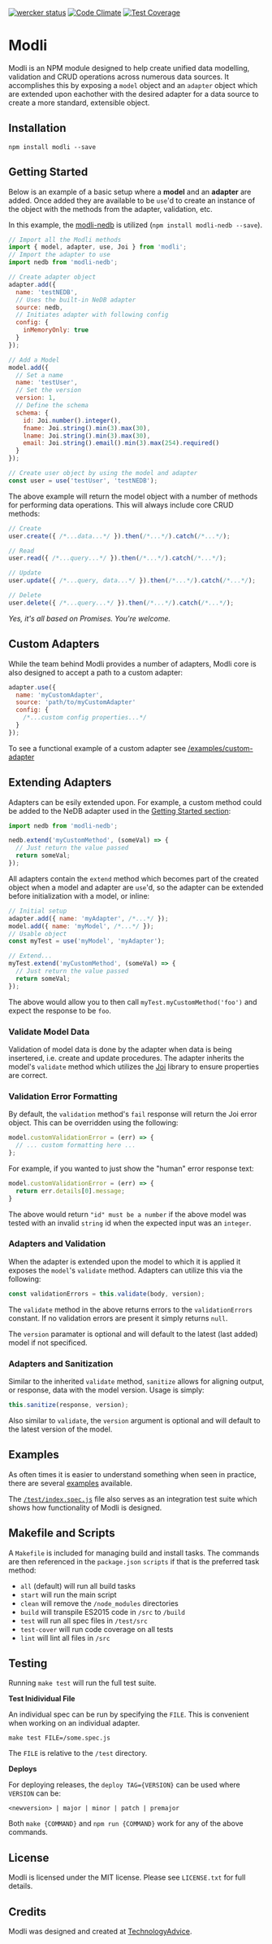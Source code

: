 [![wercker status](https://app.wercker.com/status/f3739d627fd42f6eb10bf5e1a1c09a84/s/master "wercker status")](https://app.wercker.com/project/bykey/f3739d627fd42f6eb10bf5e1a1c09a84)
[![Code Climate](https://codeclimate.com/github/node-modli/modli/badges/gpa.svg)](https://codeclimate.com/github/node-modli/modli)
[![Test Coverage](https://codeclimate.com/github/node-modli/modli/badges/coverage.svg)](https://codeclimate.com/github/node-modli/modli/coverage)

# Modli

Modli is an NPM module designed to help create unified data modelling, validation
and CRUD operations across numerous data sources. It accomplishes this by exposing
a `model` object and an `adapter` object which are extended upon eachother with
the desired adapter for a data source to create a more standard, extensible
object.

## Installation

```
npm install modli --save
```

## Getting Started

Below is an example of a basic setup where a **model** and an **adapter**
are added. Once added they are available to be `use`'d to create an
instance of the object with the methods from the adapter, validation, etc.

In this example, the [modli-nedb](https://www.npmjs.com/package/modli-nedb) is
utilized (`npm install modli-nedb --save`).

```javascript
// Import all the Modli methods
import { model, adapter, use, Joi } from 'modli';
// Import the adapter to use
import nedb from 'modli-nedb';

// Create adapter object
adapter.add({
  name: 'testNEDB',
  // Uses the built-in NeDB adapter
  source: nedb,
  // Initiates adapter with following config
  config: {
    inMemoryOnly: true
  }
});

// Add a Model
model.add({
  // Set a name
  name: 'testUser',
  // Set the version
  version: 1,
  // Define the schema
  schema: {
    id: Joi.number().integer(),
    fname: Joi.string().min(3).max(30),
    lname: Joi.string().min(3).max(30),
    email: Joi.string().email().min(3).max(254).required()
  }
});

// Create user object by using the model and adapter
const user = use('testUser', 'testNEDB');
```

The above example will return the model object with a number of methods for
performing data operations. This will always include core CRUD methods:

```javascript
// Create
user.create({ /*...data...*/ }).then(/*...*/).catch(/*...*/);

// Read
user.read({ /*...query...*/ }).then(/*...*/).catch(/*...*/);

// Update
user.update({ /*...query, data...*/ }).then(/*...*/).catch(/*...*/);

// Delete
user.delete({ /*...query...*/ }).then(/*...*/).catch(/*...*/);
```

*Yes, it's all based on Promises. You're welcome.*

## Custom Adapters

While the team behind Modli provides a number of adapters, Modli core is also
designed to accept a path to a custom adapter:

```javascript
adapter.use({
  name: 'myCustomAdapter',
  source: 'path/to/myCustomAdapter'
  config: {
    /*...custom config properties...*/
  }
});
```

To see a functional example of a custom adapter see [/examples/custom-adapter](/examples/custom-adapter)

## Extending Adapters

Adapters can be esily extended upon. For example, a custom method could be added to
the NeDB adapter used in the [Getting Started section](#getting-started):

```javascript
import nedb from 'modli-nedb';

nedb.extend('myCustomMethod', (someVal) => {
  // Just return the value passed
  return someVal;
});
```

All adapters contain the `extend` method which becomes part of the created object
when a model and adapter are `use`'d, so the adapter can be extended before
initialization with a model, or inline:

```javascript
// Initial setup
adapter.add({ name: 'myAdapter', /*...*/ });
model.add({ name: 'myModel', /*...*/ });
// Usable object
const myTest = use('myModel', 'myAdapter');

// Extend...
myTest.extend('myCustomMethod', (someVal) => {
  // Just return the value passed
  return someVal;
});
```

The above would allow you to then call `myTest.myCustomMethod('foo')` and expect
the response to be `foo`.

### Validate Model Data

Validation of model data is done by the adapter when data is being insertered,
i.e. create and update procedures. The adapter inherits the model's `validate`
method which utilizes the [Joi](https://github.com/hapijs/joi) library to ensure
properties are correct.

### Validation Error Formatting

By default, the `validation` method's `fail` response will return the Joi error
object. This can be overridden using the following:

```javascript
model.customValidationError = (err) => {
  // ... custom formatting here ...
};
```

For example, if you wanted to just show the "human" error response text:

```javascript
model.customValidationError = (err) => {
  return err.details[0].message;
}
```

The above would return `"id" must be a number` if the above model was tested
with an invalid `string` id when the expected input was an `integer`.

### Adapters and Validation

When the adapter is extended upon the model to which it is applied it exposes
the `model`'s `validate` method. Adapters can utilize this via the following:

```javascript
const validationErrors = this.validate(body, version);
```

The `validate` method in the above returns errors to the `validationErrors`
constant. If no validation errors are present it simply returns `null`.

The `version` paramater is optional and will default to the latest (last added)
model if not specificed.

### Adapters and Sanitization

Similar to the inherited `validate` method, `sanitize` allows for aligning output,
or response, data with the model version. Usage is simply:

```javascript
this.sanitize(response, version);
```

Also similar to `validate`, the `version` argument is optional and will default
to the latest version of the model.

## Examples

As often times it is easier to understand something when seen in practice, there
are several [examples](/examples) available.

The [`/test/index.spec.js`](/test/index.spec.js) file also serves as an integration
test suite which shows how functionality of Modli is designed.

## Makefile and Scripts

A `Makefile` is included for managing build and install tasks. The commands are
then referenced in the `package.json` `scripts` if that is the preferred
task method:

* `all` (default) will run all build tasks
* `start` will run the main script
* `clean` will remove the `/node_modules` directories
* `build` will transpile ES2015 code in `/src` to `/build`
* `test` will run all spec files in `/test/src`
* `test-cover` will run code coverage on all tests
* `lint` will lint all files in `/src`

## Testing

Running `make test` will run the full test suite.

**Test Inidividual File**

An individual spec can be run by specifying the `FILE`. This is convenient when
working on an individual adapter.

```
make test FILE=/some.spec.js
```

The `FILE` is relative to the `/test` directory.

**Deploys**

For deploying releases, the `deploy TAG={VERSION}` can be used where `VERSION` can be:

```
<newversion> | major | minor | patch | premajor
```

Both `make {COMMAND}` and `npm run {COMMAND}` work for any of the above commands.

## License

Modli is licensed under the MIT license. Please see `LICENSE.txt` for full details.

## Credits

Modli was designed and created at [TechnologyAdvice](http://www.technologyadvice.com).